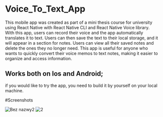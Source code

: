 # Voice_To_Text_App


This mobile app was created as part of a mini thesis course for university using React Native with React Native CLI and React Native Voice library. With this app, users can record their voice and the app automatically translates it to text. Users can then save the text to their local storage, and it will appear in a section for notes. Users can view all their saved notes and delete the ones they no longer need. This app is useful for anyone who wants to quickly convert their voice memos to text notes, making it easier to organize and access information.


## Works both on Ios and Android;


if you would like to try the app, you need to build it by yourself on your local machine.


#Screenshots

![Bez nazwy2](https://user-images.githubusercontent.com/94826253/221698631-afb9bebf-22f4-4079-b98c-0a237d70f413.jpg)
![2](https://user-images.githubusercontent.com/94826253/221698356-136b1bec-c79d-49fb-8a07-d6ae41551273.jpg)
